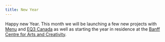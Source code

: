 ```yaml
---
title: New Year
---
```


Happy new Year. This month we will be launching a few new projects with <a href="https://menu.as">Menu</a> and <a href="https://www.eq3.com/">EQ3 Canada</a> as well as starting the year in residence at the <a href="https://www.banffcentre.ca">Banff Centre for Arts and Creativity</a>. 